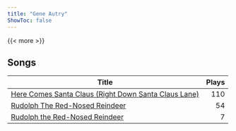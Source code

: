 ```yaml
---
title: "Gene Autry"
ShowToc: false
---
```


{{< more >}}

## Songs
Title | Plays 
----- | -----: 
[Here Comes Santa Claus (Right Down Santa Claus Lane)](/songs/here-comes-santa-claus-right-down-santa-claus-lane) | 110
[Rudolph The Red-Nosed Reindeer](/songs/rudolph-the-red-nosed-reindeer) | 54
[Rudolph the Red-Nosed Reindeer](/songs/rudolph-the-red-nosed-reindeer) | 7

